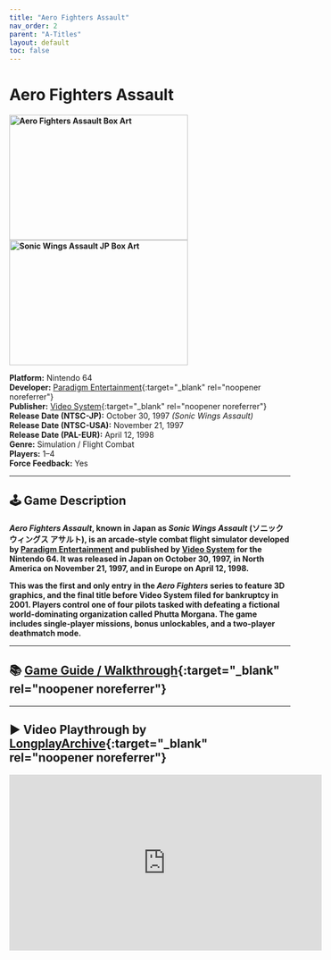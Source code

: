 ```yaml
---
title: "Aero Fighters Assault"
nav_order: 2
parent: "A-Titles"
layout: default
toc: false
---
```


# Aero Fighters Assault
<b>
<img src="https://raw.githubusercontent.com/TheGent/n64gamespedia/main/media/usa/AeroFighters-Assault-(USA).png" alt="Aero Fighters Assault Box Art" width="320" height="224" />
<img src="https://raw.githubusercontent.com/TheGent/n64gamespedia/main/media/jp/sonic-wings.png" alt="Sonic Wings Assault JP Box Art" width="320" height="224" />
</b>

**Platform:** Nintendo 64  
**Developer:** [Paradigm Entertainment](https://en.wikipedia.org/wiki/Paradigm_Entertainment){:target="_blank" rel="noopener noreferrer"}  
**Publisher:** [Video System](https://en.wikipedia.org/wiki/Video_System){:target="_blank" rel="noopener noreferrer"}  
**Release Date (NTSC-JP):** October 30, 1997 *(Sonic Wings Assault)*  
**Release Date (NTSC-USA):** November 21, 1997  
**Release Date (PAL-EUR):** April 12, 1998  
**Genre:** Simulation / Flight Combat  
**Players:** 1–4  
**Force Feedback:** Yes

---

## 🕹️ Game Description
<b>
<em><strong>Aero Fighters Assault</strong></em>, known in Japan as <em><strong>Sonic Wings Assault</strong></em> (ソニックウィングス アサルト), is an arcade-style combat flight simulator developed by <a href="https://en.wikipedia.org/wiki/Paradigm_Entertainment" target="_blank">Paradigm Entertainment</a> and published by <a href="https://en.wikipedia.org/wiki/Video_System" target="_blank">Video System</a> for the Nintendo 64. It was released in Japan on October 30, 1997, in North America on November 21, 1997, and in Europe on April 12, 1998.

This was the first and only entry in the <em>Aero Fighters</em> series to feature 3D graphics, and the final title before Video System filed for bankruptcy in 2001. Players control one of four pilots tasked with defeating a fictional world-dominating organization called Phutta Morgana. The game includes single-player missions, bonus unlockables, and a two-player deathmatch mode.
</b>

---

## 📚 [Game Guide / Walkthrough](https://gamefaqs.gamespot.com/n64/196549-aero-fighters-assault/faqs/19638){:target="_blank" rel="noopener noreferrer"}

---

## ▶️ Video Playthrough by [LongplayArchive](https://www.youtube.com/channel/UCM8XzXipyTsylZ_WsGKmdKQ){:target="_blank" rel="noopener noreferrer"}
<b>
<iframe width="560" height="315" src="https://www.youtube.com/embed/f_aRdqSKhF4" title="Aero Fighters Assault – Full Playthrough by LongplayArchive" frameborder="0" allowfullscreen></iframe>
</b>

<!-- Vault Format: n64gamespedia-dev -->
<!-- Protocol Source: _vault-specs/format-protocol.md -->
